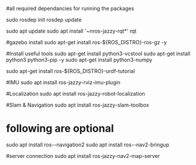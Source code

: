 #all required dependancies for running the packages


sudo rosdep init
rosdep update

sudo apt update
sudo apt install '~nros-jazzy-rqt*'
rqt

#gazebo install
sudo apt-get install ros-${ROS_DISTRO}-ros-gz -y  

#Install useful tools
sudo apt-get install python3-vcstool
sudo apt-get install python3 python3-pip -y
sudo apt-get install python3-numpy

sudo apt-get install ros-${ROS_DISTRO}-urdf-tutorial

#IMU
sudo apt install ros-jazzy-rviz-imu-plugin

#Localization
sudo apt install ros-jazzy-robot-localization

#Slam & Navigation
sudo apt install ros-jazzy-slam-toolbox
# following are optional
sudo apt install ros-<ros2-distro>-navigation2
sudo apt install ros-<ros2-distro>-nav2-bringup

#server connection
sudo apt install ros-jazzy-nav2-map-server